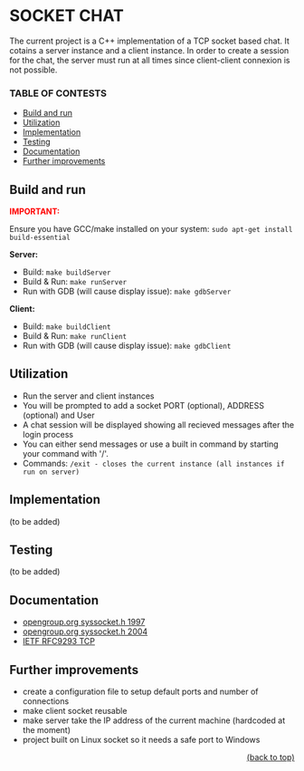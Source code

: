 <div id="readme-top"/>

# SOCKET CHAT

The current project is a C++ implementation of a TCP socket based chat.
It cotains a server instance and a client instance.
In order to create a session for the chat, the server must run at all times since client-client connexion is not possible.

### TABLE OF CONTESTS

- [Build and run](#build-and-run)
- [Utilization](#utilization)
- [Implementation](#implementation)
- [Testing](#testing)
- [Documentation](#documentation)
- [Further improvements](#further-improvements)

## **Build and run**

<div style="color: red"><b>IMPORTANT:</b></div>

Ensure you have GCC/make installed on your system: `sudo apt-get install build-essential`

**Server:**

- Build: `make buildServer`
- Build & Run: `make runServer`
- Run with GDB (will cause display issue): `make gdbServer`

**Client:**

- Build: `make buildClient`
- Build & Run: `make runClient`
- Run with GDB (will cause display issue): `make gdbClient`

## **Utilization**

- Run the server and client instances
- You will be prompted to add a socket PORT (optional), ADDRESS (optional) and User
- A chat session will be displayed showing all recieved messages after the login process
- You can either send messages or use a built in command by starting your command with '/'.
- Commands: `/exit - closes the current instance (all instances if run on server)`

## **Implementation**
(to be added)

## **Testing**
(to be added)

## **Documentation**

- [opengroup.org syssocket.h 1997](https://pubs.opengroup.org/onlinepubs/7908799/xns/syssocket.h.html)
- [opengroup.org syssocket.h 2004](https://pubs.opengroup.org/onlinepubs/009695399/basedefs/sys/socket.h.html)
- [IETF RFC9293 TCP](https://datatracker.ietf.org/doc/html/rfc9293)

## **Further improvements**

- create a configuration file to setup default ports and number of connections
- make client socket reusable
- make server take the IP address of the current machine (hardcoded at the moment)
- project built on Linux socket so it needs a safe port to Windows

<p align="right"><a href="#readme-top">(back to top)</a></p>
